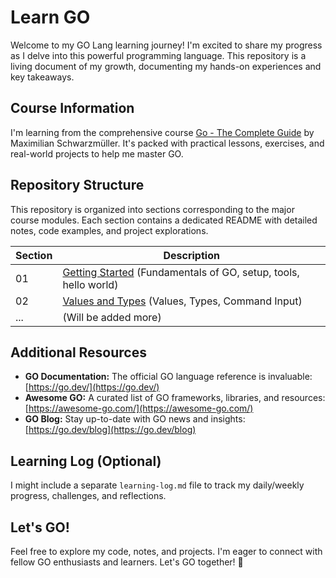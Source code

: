 # Learn GO

Welcome to my GO Lang learning journey! I'm excited to share my progress as I delve into this powerful programming language. This repository is a living document of my growth, documenting my hands-on experiences and key takeaways.

## Course Information

I'm learning from the comprehensive course [Go - The Complete Guide](https://www.udemy.com/course/go-the-complete-guide/) by Maximilian Schwarzmüller. It's packed with practical lessons, exercises, and real-world projects to help me master GO.

## Repository Structure

This repository is organized into sections corresponding to the major course modules. Each section contains a dedicated README with detailed notes, code examples, and project explorations.

| Section | Description                                                                                                  |
| ------ | ------------------------------------------------------------------------------------------------------------ |
| 01     | [Getting Started](./01-getting-started) (Fundamentals of GO, setup, tools, hello world)                           |
| 02     | [Values and Types](./02-values-and-types/) (Values, Types, Command Input) |
| ...     | (Will be added more) |

## Additional Resources

* **GO Documentation:** The official GO language reference is invaluable: [https://go.dev/](https://go.dev/)
* **Awesome GO:** A curated list of GO frameworks, libraries, and resources: [https://awesome-go.com/](https://awesome-go.com/)
* **GO Blog:** Stay up-to-date with GO news and insights: [https://go.dev/blog](https://go.dev/blog)

## Learning Log (Optional)

I might include a separate `learning-log.md` file to track my daily/weekly progress, challenges, and reflections.

## Let's GO!

Feel free to explore my code, notes, and projects.  I'm eager to connect with fellow GO enthusiasts and learners. Let's GO together! 🚀
